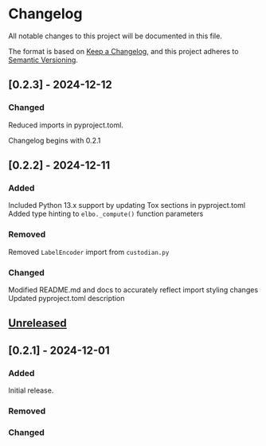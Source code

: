 # Changelog
All notable changes to this project will be documented in this file.

The format is based on [Keep a Changelog](https://keepachangelog.com/en/1.0.0/),
and this project adheres to [Semantic Versioning](https://semver.org/spec/v2.0.0.html).

## [0.2.3] - 2024-12-12

### Changed

Reduced imports in pyproject.toml.

Changelog begins with 0.2.1
## [0.2.2] - 2024-12-11

### Added
Included Python 13.x support by updating Tox sections in pyproject.toml
Added type hinting to `elbo._compute()` function parameters

### Removed
Removed `LabelEncoder` import from `custodian.py`

### Changed
Modified README.md and docs to accurately reflect import styling changes
Updated pyproject.toml description

## [Unreleased]

## [0.2.1] - 2024-12-01

### Added

Initial release.

### Removed

### Changed

[Unreleased]: https://github.com/olivierlacan/keep-a-changelog/compare/v1.0.0...HEAD
[0.0.1]: https://github.com/olivierlacan/keep-a-changelog/releases/tag/v0.0.1
